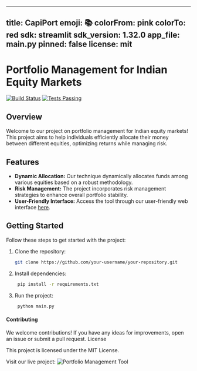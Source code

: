 
---
title: CapiPort
emoji: 📚
colorFrom: pink
colorTo: red
sdk: streamlit
sdk_version: 1.32.0
app_file: main.py
pinned: false
license: mit
---
# Portfolio Management for Indian Equity Markets

[![Build Status](your_build_status_badge_url)](your_build_status_page_url) [![Tests Passing](your_tests_passing_badge_url)](your_tests_page_url)

## Overview

Welcome to our project on portfolio management for Indian equity markets! This project aims to help individuals efficiently allocate their money between different equities, optimizing returns while managing risk.

## Features

- **Dynamic Allocation:** Our technique dynamically allocates funds among various equities based on a robust methodology.
- **Risk Management:** The project incorporates risk management strategies to enhance overall portfolio stability.
- **User-Friendly Interface:** Access the tool through our user-friendly web interface [here](https://capiport.streamlit.app/).

## Getting Started

Follow these steps to get started with the project:

1. Clone the repository:

   ```bash
   git clone https://github.com/your-username/your-repository.git

2. Install dependencies:
   ```bash
    pip install -r requirements.txt

3. Run the project:
   ```bash
    python main.py


#### Contributing

We welcome contributions! If you have any ideas for improvements, open an issue or submit a pull request.
License

This project is licensed under the MIT License.

Visit our live project: ![Portfolio Management Tool](https://capiport.streamlit.app/)
